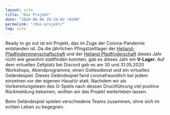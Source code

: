 ```yaml
---
layout: site
title: "Das Projekt"
date: "2020-06-06 20:34:02 +0200"
permalink: "/das-projekt/"
tag: site
---
```


Ready to go out ist ein Projekt, das im Zuge der Corona-Pandemie entstanden ist.
Da die jährlichen Pfingstzeltlager der
[Heliand-Pfadfinderinnenschaftschaft](https://heliand-pfadfinderinnenschaft.de) und
der [Heliand Pfadfinderschaft](https://heliand-pfadfinderschaft.de) dieses Jahr
nicht wie gewohnt stattfinden konnten, gab es dieses Jahr ein __V-Lager__.
Auf dem virtuellen Zeltplatz bei Discord gab es am 30 und 31.05.2020 Workshops,
Abendprogramme, einen Gottesdienst und ein virtuelles Geländespiel. Dieses
Geländespiel fand coronafreundlich bei jedem einzelnen vor der eigenen Haustür
statt. Nachdem wir als Vorbereitungsteam des G-Spiels nach dessen Druchführung
viel positive Rückmeldung bekamen, wollten wir das Projekt weiterleben lassen.

Beim Geländespiel spielen verschiedene Teams zusammen, ohne sich im echten Leben
zu begegnen.
